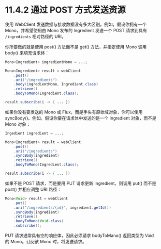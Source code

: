 # 11.4.2 通过 POST 方式发送资源

使用 WebClient 发送数据与接收数据没有多大区别。例如，假设你拥有一个 Mono<Ingredient>，并希望使用由 Mono 发布的 Ingredient 发送一个 POST 请求到具有 `/ingredients` 相对路径的 URI。

你所要做的就是使用 post() 方法而不是 get() 方法，并指定使用 Mono 调用 body() 来填充请求体：

```java
Mono<Ingredient> ingredientMono = ...;

Mono<Ingredient> result = webClient
    .post()
    .uri("/ingredients")
    .body(ingredientMono, Ingredient.class)
    .retrieve()
    .bodyToMono(Ingredient.class);

result.subscribe(i -> { ... })
```

如果你没有要发送的 Mono 或 Flux，而是手头有原始域对象，你可以使用 syncBody()。例如，假设你要在请求体中发送的是一个 Ingredient  对象，而不是 Mono<Ingredient> 对象：

```java
Ingedient ingredient = ...;

Mono<Ingredient> result = webClient
    .post()
    .uri("/ingredients")
    .syncBody(ingredient)
    .retrieve()
    .bodyToMono(Ingredient.class);

result.subscribe(i -> { ... })
```

如果不是 POST 请求，而是要用 PUT 请求更新 Ingredient，则调用 put() 而不是 post() 并相应调整 URI 路径：

```java
Mono<Void> result = webClient
    .put()
    .uri("/ingredients/{id}", ingredient.getId())
    .syncBody(ingredient)
    .retrieve()
    .bodyToMono(Void.class)
    .subscribe();
```

PUT 请求通常具有空的响应体，因此必须请求 bodyToMano() 返回类型为 Void 的 Mono。订阅该 Mono 时，将发送请求。

